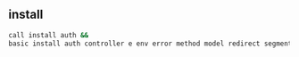 ## install
```bash
call install auth &&
basic install auth controller e env error method model redirect segment view
```
